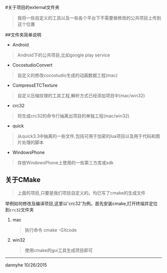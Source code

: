 #关于项目的external文件夹
> 我将一些自定义的工具以及一些各个平台下不需要做修改的公共项目上传到这个位置

##文件夹简单说明

* Android

> Android下的公共项目,比如google play service

* CocostudioConvert

> 自定义的修改cocostudio生成的动画数据工程(mac)

* CompressETCTexture

> 自定义压缩纹理的工具工程,解析方式已经添加项目中(mac/win32)

* crc32

> 将生成crc32的命令行抽离出项目的单独工程(mac/win32)

* quick

> 从quick3.3中抽离的一些文件,包括可用于加密的lua项目以及用于代码和图片处理的脚本

* WindowsPhone

> 存放WindowsPhone上使用的一些第三方库或sdk


## 关于CMake

> 上面的项目,只要是我们项目自定义的。均已写了cmake的生成文件

举例如何修改及编译项目,这里以'crc32'为例。首先安装cmake,打开终端并定位到`crc32`文件夹

1. mac
	> 执行命令 cmake -GXcode
2. win32
	> 使用cmake的gui工具生成项目即可




-----
dannyhe 10/26/2015